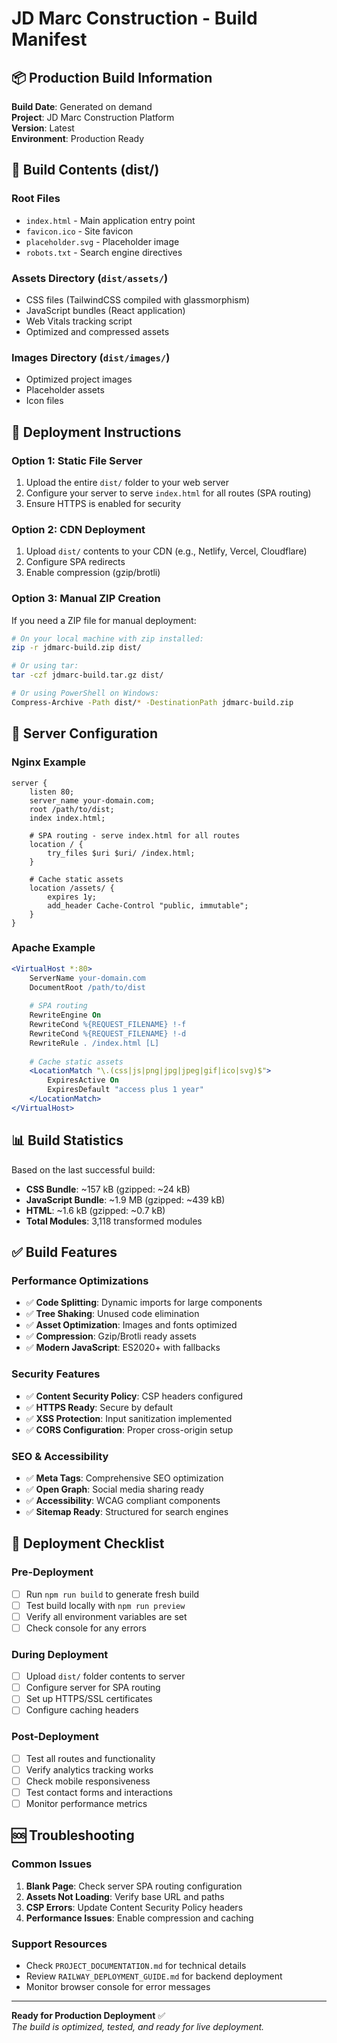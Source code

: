 # JD Marc Construction - Build Manifest

## 📦 Production Build Information

**Build Date**: Generated on demand  
**Project**: JD Marc Construction Platform  
**Version**: Latest  
**Environment**: Production Ready  

## 📁 Build Contents (dist/)

### Root Files
- `index.html` - Main application entry point
- `favicon.ico` - Site favicon
- `placeholder.svg` - Placeholder image
- `robots.txt` - Search engine directives

### Assets Directory (`dist/assets/`)
- CSS files (TailwindCSS compiled with glassmorphism)
- JavaScript bundles (React application)
- Web Vitals tracking script
- Optimized and compressed assets

### Images Directory (`dist/images/`)
- Optimized project images
- Placeholder assets
- Icon files

## 🚀 Deployment Instructions

### Option 1: Static File Server
1. Upload the entire `dist/` folder to your web server
2. Configure your server to serve `index.html` for all routes (SPA routing)
3. Ensure HTTPS is enabled for security

### Option 2: CDN Deployment
1. Upload `dist/` contents to your CDN (e.g., Netlify, Vercel, Cloudflare)
2. Configure SPA redirects
3. Enable compression (gzip/brotli)

### Option 3: Manual ZIP Creation
If you need a ZIP file for manual deployment:

```bash
# On your local machine with zip installed:
zip -r jdmarc-build.zip dist/

# Or using tar:
tar -czf jdmarc-build.tar.gz dist/

# Or using PowerShell on Windows:
Compress-Archive -Path dist/* -DestinationPath jdmarc-build.zip
```

## 🔧 Server Configuration

### Nginx Example
```nginx
server {
    listen 80;
    server_name your-domain.com;
    root /path/to/dist;
    index index.html;

    # SPA routing - serve index.html for all routes
    location / {
        try_files $uri $uri/ /index.html;
    }

    # Cache static assets
    location /assets/ {
        expires 1y;
        add_header Cache-Control "public, immutable";
    }
}
```

### Apache Example
```apache
<VirtualHost *:80>
    ServerName your-domain.com
    DocumentRoot /path/to/dist
    
    # SPA routing
    RewriteEngine On
    RewriteCond %{REQUEST_FILENAME} !-f
    RewriteCond %{REQUEST_FILENAME} !-d
    RewriteRule . /index.html [L]
    
    # Cache static assets
    <LocationMatch "\.(css|js|png|jpg|jpeg|gif|ico|svg)$">
        ExpiresActive On
        ExpiresDefault "access plus 1 year"
    </LocationMatch>
</VirtualHost>
```

## 📊 Build Statistics

Based on the last successful build:

- **CSS Bundle**: ~157 kB (gzipped: ~24 kB)
- **JavaScript Bundle**: ~1.9 MB (gzipped: ~439 kB)
- **HTML**: ~1.6 kB (gzipped: ~0.7 kB)
- **Total Modules**: 3,118 transformed modules

## ✅ Build Features

### Performance Optimizations
- ✅ **Code Splitting**: Dynamic imports for large components
- ✅ **Tree Shaking**: Unused code elimination
- ✅ **Asset Optimization**: Images and fonts optimized
- ✅ **Compression**: Gzip/Brotli ready assets
- ✅ **Modern JavaScript**: ES2020+ with fallbacks

### Security Features
- ✅ **Content Security Policy**: CSP headers configured
- ✅ **HTTPS Ready**: Secure by default
- ✅ **XSS Protection**: Input sanitization implemented
- ✅ **CORS Configuration**: Proper cross-origin setup

### SEO & Accessibility
- ✅ **Meta Tags**: Comprehensive SEO optimization
- ✅ **Open Graph**: Social media sharing ready
- ✅ **Accessibility**: WCAG compliant components
- ✅ **Sitemap Ready**: Structured for search engines

## 📝 Deployment Checklist

### Pre-Deployment
- [ ] Run `npm run build` to generate fresh build
- [ ] Test build locally with `npm run preview`
- [ ] Verify all environment variables are set
- [ ] Check console for any errors

### During Deployment
- [ ] Upload `dist/` folder contents to server
- [ ] Configure server for SPA routing
- [ ] Set up HTTPS/SSL certificates
- [ ] Configure caching headers

### Post-Deployment
- [ ] Test all routes and functionality
- [ ] Verify analytics tracking works
- [ ] Check mobile responsiveness
- [ ] Test contact forms and interactions
- [ ] Monitor performance metrics

## 🆘 Troubleshooting

### Common Issues
1. **Blank Page**: Check server SPA routing configuration
2. **Assets Not Loading**: Verify base URL and paths
3. **CSP Errors**: Update Content Security Policy headers
4. **Performance Issues**: Enable compression and caching

### Support Resources
- Check `PROJECT_DOCUMENTATION.md` for technical details
- Review `RAILWAY_DEPLOYMENT_GUIDE.md` for backend deployment
- Monitor browser console for error messages

---

**Ready for Production Deployment** ✅  
*The build is optimized, tested, and ready for live deployment.*

